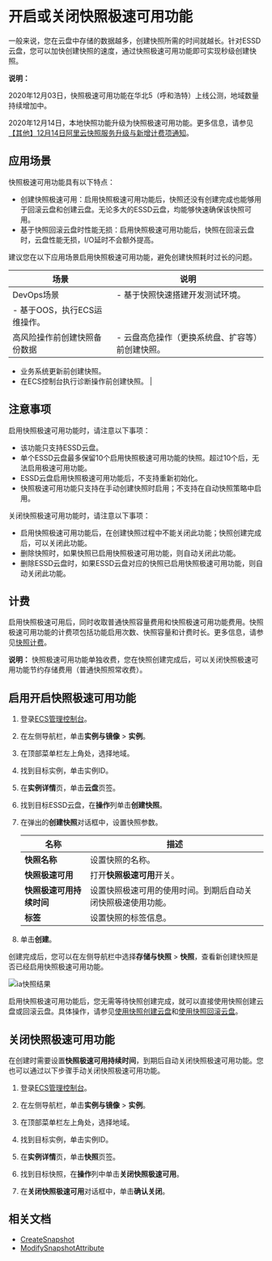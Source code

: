 # 开启或关闭快照极速可用功能

一般来说，您在云盘中存储的数据越多，创建快照所需的时间就越长。针对ESSD云盘，您可以加快创建快照的速度，通过快照极速可用功能即可实现秒级创建快照。

**说明：**

2020年12月03日，快照极速可用功能在华北5（呼和浩特）上线公测，地域数量持续增加中。

2020年12月14日，本地快照功能升级为快照极速可用功能。更多信息，请参见[【其他】12月14日阿里云快照服务升级与新增计费项通知](https://help.aliyun.com/noticelist/articleid/1060755542.html)。

## 应用场景

快照极速可用功能具有以下特点：

-   创建快照极速可用：启用快照极速可用功能后，快照还没有创建完成也能够用于回滚云盘和创建云盘。无论多大的ESSD云盘，均能够快速确保该快照可用。
-   基于快照回滚云盘时性能无损：启用快照极速可用功能后，快照在回滚云盘时，云盘性能无损，I/O延时不会额外提高。

建议您在以下应用场景启用快照极速可用功能，避免创建快照耗时过长的问题。

|场景|说明|
|--|--|
|DevOps场景|-   基于快照快速搭建开发测试环境。
-   基于OOS，执行ECS运维操作。 |
|高风险操作前创建快照备份数据|-   云盘高危操作（更换系统盘、扩容等）前创建快照。
-   业务系统更新前创建快照。
-   在ECS控制台执行诊断操作前创建快照。 |

## 注意事项

启用快照极速可用功能时，请注意以下事项：

-   该功能只支持ESSD云盘。
-   单个ESSD云盘最多保留10个启用快照极速可用功能的快照。超过10个后，无法启用极速可用功能。
-   ESSD云盘启用快照极速可用功能后，不支持重新初始化。
-   快照极速可用功能只支持在手动创建快照时启用；不支持在自动快照策略中启用。

关闭快照极速可用功能时，请注意以下事项：

-   启用快照极速可用功能后，在创建快照过程中不能关闭此功能；快照创建完成后，可以关闭此功能。
-   删除快照时，如果快照已启用快照极速可用功能，则自动关闭此功能。
-   删除ESSD云盘时，如果ESSD云盘对应的快照已启用快照极速可用功能，则自动关闭此功能。

## 计费

启用快照极速可用后，同时收取普通快照容量费用和快照极速可用功能费用。快照极速可用功能的计费项包括功能启用次数、快照容量和计费时长。更多信息，请参见[快照计费](/intl.zh-CN/产品定价/计费项/快照计费.md)。

**说明：** 快照极速可用功能单独收费，您在快照创建完成后，可以关闭快照极速可用功能节约存储费用（普通快照照常收费）。

## 启用开启快照极速可用功能

1.  登录[ECS管理控制台](https://ecs.console.aliyun.com)。

2.  在左侧导航栏，单击**实例与镜像** \> **实例**。

3.  在顶部菜单栏左上角处，选择地域。

4.  找到目标实例，单击实例ID。

5.  在**实例详情**页，单击**云盘**页签。

6.  找到目标ESSD云盘，在**操作**列单击**创建快照**。

7.  在弹出的**创建快照**对话框中，设置快照参数。

    |名称|描述|
    |--|--|
    |**快照名称**|设置快照的名称。|
    |**快照极速可用**|打开**快照极速可用**开关。|
    |**快照极速可用持续时间**|设置快照极速可用的使用时间。到期后自动关闭快照极速使用功能。|
    |**标签**|设置快照的标签信息。|

8.  单击**创建**。


创建完成后，您可以在左侧导航栏中选择**存储与快照** \> **快照**，查看新创建快照是否已经启用快照极速可用功能。

![ia快照结果](https://static-aliyun-doc.oss-accelerate.aliyuncs.com/assets/img/zh-CN/0800007061/p187919.png)

启用快照极速可用功能后，您无需等待快照创建完成，就可以直接使用快照创建云盘或回滚云盘。具体操作，请参见[使用快照创建云盘](/intl.zh-CN/块存储/云盘/创建云盘/使用快照创建云盘.md)和[使用快照回滚云盘](/intl.zh-CN/快照/使用快照/使用快照回滚云盘.md)。

## 关闭快照极速可用功能

在创建时需要设置**快照极速可用持续时间**，到期后自动关闭快照极速可用功能。您也可以通过以下步骤手动关闭快照极速可用功能。

1.  登录[ECS管理控制台](https://ecs.console.aliyun.com)。

2.  在左侧导航栏，单击**实例与镜像** \> **实例**。

3.  在顶部菜单栏左上角处，选择地域。

4.  找到目标实例，单击实例ID。

5.  在**实例详情**页，单击**快照**页签。

6.  找到目标快照，在**操作**列中单击**关闭快照极速可用**。

7.  在**关闭快照极速可用**对话框中，单击**确认关闭**。


## 相关文档

-   [CreateSnapshot](/intl.zh-CN/API参考/快照/CreateSnapshot.md)
-   [ModifySnapshotAttribute](/intl.zh-CN/API参考/快照/ModifySnapshotAttribute.md)

